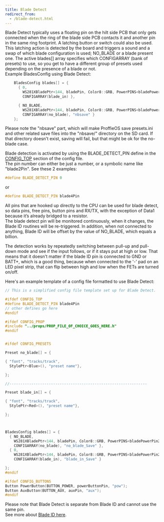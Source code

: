 ```yaml
---
title: Blade Detect
redirect_from:
  - /blade-detect.html
---
```

Blade Detect typically uses a floating pin on the hilt side PCB that only gets connected when the ring of the blade side PCB contacts it and another pin in the same ring footprint. A latching button or switch could also be used.  
This latching action is detected by the board and triggers a sound and a swap of which blade configuration is used; NO_BLADE or a blade present one. The active blades[] array specifies which CONFIGARRAY (bank of presets) to use, so you get to have a different group of presets used depending on the presence of a blade or not.  
Example BladesConfig using Blade Detect:
```cpp
    BladesConfig blades[] = {
      { 0,
        WS281XBladePtr<144, bladePin, Color8::GRB, PowerPINS<bladePowerPin2, bladePowerPin3> >(),
        CONFIGARRAY(blade_in) },

      { NO_BLADE,
        WS281XBladePtr<144, bladePin, Color8::GRB, PowerPINS<bladePowerPin2, bladePowerPin3> >(),
        CONFIGARRAY(no_blade), "nbsave" }
    };
```

Please note the "nbsave" part, which will make ProffieOS save presets.ini and other related save files into the "nbsave/" directory on the SD card. If that directory doesn't exist, saving will fail, but that might be ok for the no-blade case.

  
Blade detection is activated by using the BLADE_DETECT_PIN define in the [CONFIG_TOP](/config/the-config_top-section) section of the config file.  
The pin number can either be just a number, or a symbolic name like "blade2Pin". See these 2 examples:   

```cpp
#define BLADE_DETECT_PIN 0
```
or  
```cpp
#define BLADE_DETECT_PIN blade4Pin  
```

All pins that are hooked up directly to the CPU can be used for blade detect, so data pins, free pins, button pins and RX/TX, with the exception of Data1 because it’s already bridged to a resistor.  
The blade detect pin will be monitored continuously, when it changes, the Blade ID routines will be re-triggered. In addition, when not connected to anything, Blade ID will be offset by the value of NO_BLADE, which equals a billion.

The detection works by repeatedly switching between pull-up and pull-down mode and see if the input follows, or if it stays put at high or low. That means that it doesn't matter if the blade ID pin is connected to GND or BATT+, which is a good thing, because when connected to the '-' pad on an LED pixel strip, that can flip between high and low when the FETs are turned on/off.

Here's an example template of a config file formatted to use Blade Detect:  
```cpp
// This is a simplified config file template set up for Blade Detect.

#ifdef CONFIG_TOP
#define BLADE_DETECT_PIN blade4Pin
// other defines go here
#endif

#ifdef CONFIG_PROP
#include "../props/PROP_FILE_OF_CHOICE_GOES_HERE.h"
#endif


#ifdef CONFIG_PRESETS

Preset no_blade[] = {

{ "font", "tracks/track",
  StylePtr<Blue>(), "preset name"},

};

//---------------------------------------------------------------

Preset blade_in[] = {

{ "font", "tracks/track",
  StylePtr<Red>(), "preset name"},

};



BladesConfig blades[] = {
  { NO_BLADE,
    WS281XBladePtr<144, bladePin, Color8::GRB, PowerPINS<bladePowerPin2, bladePowerPin3> >(),
    CONFIGARRAY(no_blade), "no_blade_Save" },
  { 0,
    WS281XBladePtr<144, bladePin, Color8::GRB, PowerPINS<bladePowerPin2, bladePowerPin3> >(),
    CONFIGARRAY(blade_in), "blade_in_Save" }

};
#endif

#ifdef CONFIG_BUTTONS
Button PowerButton(BUTTON_POWER, powerButtonPin, "pow"); 
Button AuxButton(BUTTON_AUX, auxPin, "aux");
#endif

```  

Please note that Blade Detect is separate from Blade ID and cannot use the same pin.  
See more about [Blade ID here](blade-id.html).
